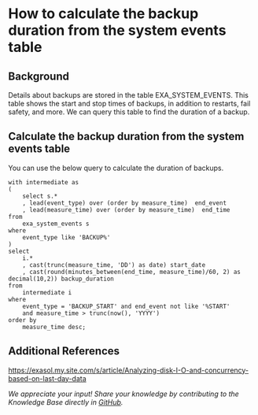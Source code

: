 # How to calculate the backup duration from the system events table 
## Background

Details about backups are stored in the table EXA_SYSTEM_EVENTS. This table shows the start and stop times of backups, in addition to restarts, fail safety, and more. We can query this table to find the duration of a backup.

## Calculate the backup duration from the system events table

You can use the below query to calculate the duration of backups.  


```"code
with intermediate as
(
    select s.*
    , lead(event_type) over (order by measure_time)  end_event
    , lead(measure_time) over (order by measure_time)  end_time
from
    exa_system_events s
where
    event_type like 'BACKUP%'
)
select
    i.*
    , cast(trunc(measure_time, 'DD') as date) start_date
    , cast(round(minutes_between(end_time, measure_time)/60, 2) as decimal(10,2)) backup_duration
from
    intermediate i
where
    event_type = 'BACKUP_START' and end_event not like '%START'
    and measure_time > trunc(now(), 'YYYY')
order by
    measure_time desc;
```
## Additional References

<https://exasol.my.site.com/s/article/Analyzing-disk-I-O-and-concurrency-based-on-last-day-data>

*We appreciate your input! Share your knowledge by contributing to the Knowledge Base directly in [GitHub](https://github.com/exasol/public-knowledgebase).* 